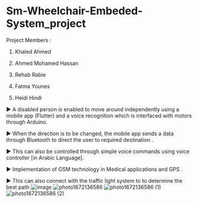 
# Sm-Wheelchair-Embeded-System_project
Project Members :

1. Khaled Ahmed

2. Ahmed Mohamed Hassan

3. Rehab Rabie

4. Fatma Younes

5. Heidi Hindi 


► A disabled person is enabled to move around independently using a mobile
app (Flutter) and a voice recognition which is interfaced with motors through
Arduino.

► When the direction is to be changed, the mobile app sends a data through
Bluetooth to direct the user to required destination .

► This can also be controlled through simple voice commands using voice
controller [in Arabic Language].

► Implementation of GSM technology in Medical applications and GPS .

► This can also connect with the traffic light system to to determine the best path
![image](https://user-images.githubusercontent.com/58705759/209653484-0b8ab341-e0c3-4e8c-a08a-7123579e2896.png)
![photo1672136586](https://user-images.githubusercontent.com/58705759/209653501-00673a8d-5dfd-459b-87bf-7aa266c672c7.jpeg)
![photo1672136586 (1)](https://user-images.githubusercontent.com/58705759/209653509-02eb35be-c937-4924-a253-d584cd44ec10.jpeg)
![photo1672136586 (2)](https://user-images.githubusercontent.com/58705759/209653511-6118afc9-b05d-4a0b-bdac-48757f78b663.jpeg)

